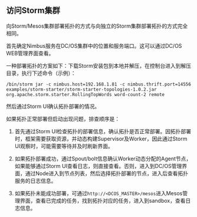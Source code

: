 ## 访问Storm集群

向Storm/Mesos集群部署拓扑的方式与向独立的Storm集群部署拓扑的方式完全相同。

首先确定Nimbus服务在DC/OS集群中的位置和服务端口。这可以通过DC/OS WEB管理界面查看。

一种部署拓扑的方案如下：下载Storm安装包到本地并解压，在控制台进入到解压目录，执行下述命令（示例）：

```
/bin/storm jar -c nimbus.host=192.168.1.81 -c nimbus.thrift.port=14556 examples/storm-starter/storm-starter-topologies-1.0.2.jar org.apache.storm.starter.RollingTopWords word-count-2 remote
```

然后通过Storm UI确认拓扑部署的情况。

如果拓扑正常部署但启动出现问题，排查顺序是：

1. 首先通过Storm UI检查拓扑的部署信息，确认拓扑是否正常部署。因拓扑部署时，框架需要获取资源，并动态构建Supervisor及Worker，因此通过Storm UI观察时，可能需要等待并及时刷新界面。

2. 如果拓扑部署成功，通过Spout/bolt信息确认Worker动态分配的Agent节点，如果能够通过Storm UI查看日志，则直接查看。否则，进入到DC/OS管理界面，通过Node进入到节点列表，然后选择拓扑部署的节点，进入后查看拓扑服务的日志信息。

3. 如果拓扑未能成功部署，可通过`http://<DCOS_MASTER>/mesos`进入Mesos管理界面，查看已完成的任务，找到拓扑对应的任务，进入到sandbox，查看日志信息。